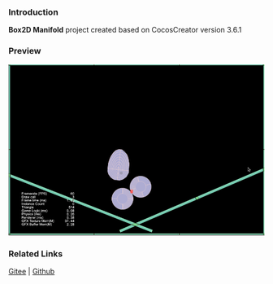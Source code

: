 ### Introduction
**Box2D Manifold** project created based on CocosCreator version 3.6.1

### Preview
![image](../../../gif/202211/2022110303.gif)

### Related Links
[Gitee](https://gitee.com/mirrors_cocos-creator/cocos-example-physics/tree/v3.x/2d/box2d/assets/cases/demo) | [Github](https://github.com/cocos/cocos-example-physics/tree/v3.x/2d/box2d/assets/cases/demo)